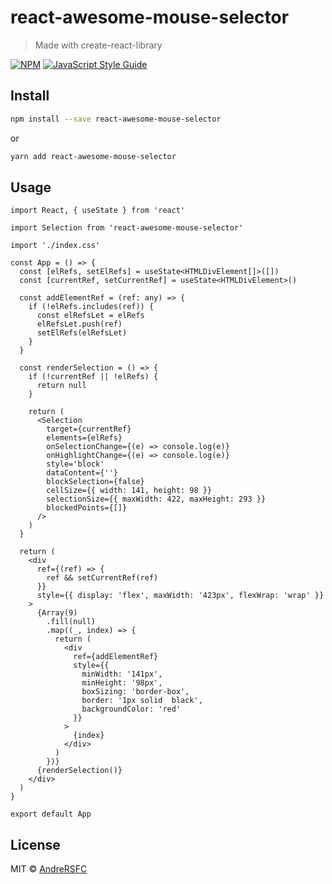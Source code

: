 # react-awesome-mouse-selector

> Made with create-react-library

[![NPM](https://img.shields.io/npm/v/react-awesome-mouse-selector.svg)](https://www.npmjs.com/package/react-awesome-mouse-selector) [![JavaScript Style Guide](https://img.shields.io/badge/code_style-standard-brightgreen.svg)](https://standardjs.com)

## Install

```bash
npm install --save react-awesome-mouse-selector
```
or
```bash
yarn add react-awesome-mouse-selector
```

## Usage

```tsx
import React, { useState } from 'react'

import Selection from 'react-awesome-mouse-selector'

import './index.css'

const App = () => {
  const [elRefs, setElRefs] = useState<HTMLDivElement[]>([])
  const [currentRef, setCurrentRef] = useState<HTMLDivElement>()

  const addElementRef = (ref: any) => {
    if (!elRefs.includes(ref)) {
      const elRefsLet = elRefs
      elRefsLet.push(ref)
      setElRefs(elRefsLet)
    }
  }

  const renderSelection = () => {
    if (!currentRef || !elRefs) {
      return null
    }

    return (
      <Selection
        target={currentRef}
        elements={elRefs}
        onSelectionChange={(e) => console.log(e)}
        onHighlightChange={(e) => console.log(e)}
        style='block'
        dataContent={''}
        blockSelection={false}
        cellSize={{ width: 141, height: 98 }}
        selectionSize={{ maxWidth: 422, maxHeight: 293 }}
        blockedPoints={[]}
      />
    )
  }

  return (
    <div
      ref={(ref) => {
        ref && setCurrentRef(ref)
      }}
      style={{ display: 'flex', maxWidth: '423px', flexWrap: 'wrap' }}
    >
      {Array(9)
        .fill(null)
        .map((_, index) => {
          return (
            <div
              ref={addElementRef}
              style={{
                minWidth: '141px',
                minHeight: '98px',
                boxSizing: 'border-box',
                border: '1px solid  black',
                backgroundColor: 'red'
              }}
            >
              {index}
            </div>
          )
        })}
      {renderSelection()}
    </div>
  )
}

export default App
```

## License

MIT © [AndreRSFC](https://github.com/AndreRSFC)
